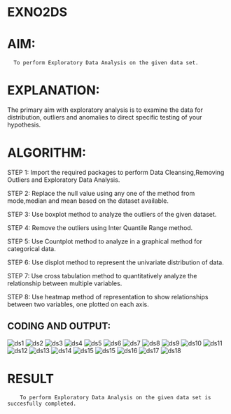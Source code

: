 # EXNO2DS
# AIM:
      To perform Exploratory Data Analysis on the given data set.
      
# EXPLANATION:
  The primary aim with exploratory analysis is to examine the data for distribution, outliers and anomalies to direct specific testing of your hypothesis.
  
# ALGORITHM:
STEP 1: Import the required packages to perform Data Cleansing,Removing Outliers and Exploratory Data Analysis.

STEP 2: Replace the null value using any one of the method from mode,median and mean based on the dataset available.

STEP 3: Use boxplot method to analyze the outliers of the given dataset.

STEP 4: Remove the outliers using Inter Quantile Range method.

STEP 5: Use Countplot method to analyze in a graphical method for categorical data.

STEP 6: Use displot method to represent the univariate distribution of data.

STEP 7: Use cross tabulation method to quantitatively analyze the relationship between multiple variables.

STEP 8: Use heatmap method of representation to show relationships between two variables, one plotted on each axis.

## CODING AND OUTPUT:


![ds1](https://github.com/user-attachments/assets/2f95dfd1-b065-403f-aa08-ce10f1f7fd70)
![ds2](https://github.com/user-attachments/assets/b75a3f57-9cfa-4ca3-8eed-ea234571153a)
![ds3](https://github.com/user-attachments/assets/e68ed270-475a-4eb7-9836-00138ef2cbab)
![ds4](https://github.com/user-attachments/assets/57bec0f2-3e70-4beb-a26c-4e3943c4dcd7)
![ds5](https://github.com/user-attachments/assets/bb0b0e39-59f7-441b-a596-31d45a925d02)
![ds6](https://github.com/user-attachments/assets/d65d6574-1118-4882-803e-3fe9b329211c)
![ds7](https://github.com/user-attachments/assets/d52d04c0-1ec0-40af-8f03-bc9d239d6b40)
![ds8](https://github.com/user-attachments/assets/cc3142c1-bdb0-4579-b4fa-5988d1dfa618)
![ds9](https://github.com/user-attachments/assets/1415ff89-be57-4d90-9484-4178370b2cb1)
![ds10](https://github.com/user-attachments/assets/c05a161e-b7ef-428b-aafe-788c0b25271e)
![ds11](https://github.com/user-attachments/assets/bb8ff615-843f-4583-a19b-d3f14e6707d5)
![ds12](https://github.com/user-attachments/assets/970d2dfa-bb24-4fc7-af1d-367a88490069)
![ds13](https://github.com/user-attachments/assets/fc8d4a72-32fa-4d63-940b-fbf15f72b78b)
![ds14](https://github.com/user-attachments/assets/deec6a32-0d5b-4512-b977-5bab2be489fb)
![ds15](https://github.com/user-attachments/assets/6f79f692-9e9d-47f4-9940-4d2e15ea6d2b)
![ds15](https://github.com/user-attachments/assets/9bb358cc-be12-42c1-9c15-9644db2e8b31)
![ds16](https://github.com/user-attachments/assets/6b4b41ca-88cf-4b99-8381-1d929278de33)
![ds17](https://github.com/user-attachments/assets/c0a82914-c087-44f5-9c0a-5fefdc012ed0)
![ds18](https://github.com/user-attachments/assets/86ba50f4-b924-4f2e-9b9d-22faf6e202bd)



# RESULT
        To perform Exploratory Data Analysis on the given data set is succesfully completed.
